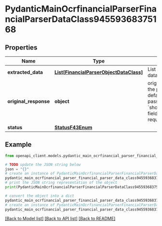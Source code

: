 # PydanticMainOcrfinancialParserFinancialParserDataClass94559368375168


## Properties

Name | Type | Description | Notes
------------ | ------------- | ------------- | -------------
**extracted_data** | [**List[FinancialParserObjectDataClass]**](FinancialParserObjectDataClass.md) | List of parsed financial data objects (per page). | [optional] 
**original_response** | **object** | original response sent by the provider, hidden by default, show it by passing the &#x60;show_original_response&#x60; field to &#x60;true&#x60; in your request | [optional] 
**status** | [**StatusF43Enum**](StatusF43Enum.md) |  | 

## Example

```python
from openapi_client.models.pydantic_main_ocrfinancial_parser_financial_parser_data_class94559368375168 import PydanticMainOcrfinancialParserFinancialParserDataClass94559368375168

# TODO update the JSON string below
json = "{}"
# create an instance of PydanticMainOcrfinancialParserFinancialParserDataClass94559368375168 from a JSON string
pydantic_main_ocrfinancial_parser_financial_parser_data_class94559368375168_instance = PydanticMainOcrfinancialParserFinancialParserDataClass94559368375168.from_json(json)
# print the JSON string representation of the object
print(PydanticMainOcrfinancialParserFinancialParserDataClass94559368375168.to_json())

# convert the object into a dict
pydantic_main_ocrfinancial_parser_financial_parser_data_class94559368375168_dict = pydantic_main_ocrfinancial_parser_financial_parser_data_class94559368375168_instance.to_dict()
# create an instance of PydanticMainOcrfinancialParserFinancialParserDataClass94559368375168 from a dict
pydantic_main_ocrfinancial_parser_financial_parser_data_class94559368375168_form_dict = pydantic_main_ocrfinancial_parser_financial_parser_data_class94559368375168.from_dict(pydantic_main_ocrfinancial_parser_financial_parser_data_class94559368375168_dict)
```
[[Back to Model list]](../README.md#documentation-for-models) [[Back to API list]](../README.md#documentation-for-api-endpoints) [[Back to README]](../README.md)


